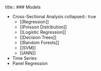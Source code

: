 title:: ### Models

- Cross-Sectional Analysis
  collapsed:: true
	- [[Regression]]
	- [[Poisson Distribution]]
	- [[Logistic Regression]]
	- [[Decision Trees]]
	- [[Random Forests]]
	- [[SVM]]
	- [[ANN]]
- Time Series
- Panel Regression